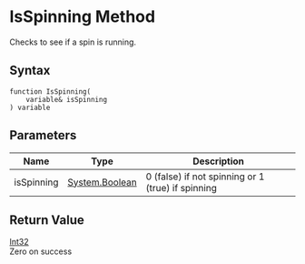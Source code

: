 # IsSpinning Method

Checks to see if a spin is running.

## Syntax

```
function IsSpinning(
	variable& isSpinning
) variable
```

## **Parameters**

| Name       | Type                                                                   | Description                                       |
| ---------- | ---------------------------------------------------------------------- | ------------------------------------------------- |
| isSpinning | [System.Boolean](https://docs.microsoft.com/dotnet/api/system.boolean) | 0 (false) if not spinning or 1 (true) if spinning |

## **Return Value**

[Int32](https://docs.microsoft.com/dotnet/api/system.int32)\
Zero on success
